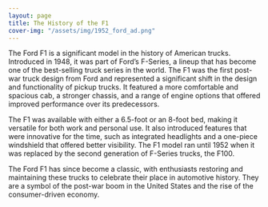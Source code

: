 ```yaml
---
layout: page
title: The History of the F1
cover-img: "/assets/img/1952_ford_ad.png"
---
```


The Ford F1 is a significant model in the history of American trucks. Introduced in 1948, it was part of Ford’s F-Series, 
a lineup that has become one of the best-selling truck series in the world. The F1 was the first post-war truck design 
from Ford and represented a significant shift in the design and functionality of pickup trucks. It featured a more 
comfortable and spacious cab, a stronger chassis, and a range of engine options that offered improved performance over its predecessors.

The F1 was available with either a 6.5-foot or an 8-foot bed, making it versatile for both work and personal use. It also introduced 
features that were innovative for the time, such as integrated headlights and a one-piece windshield that offered better visibility. 
The F1 model ran until 1952 when it was replaced by the second generation of F-Series trucks, the F100.

The Ford F1 has since become a classic, with enthusiasts restoring and maintaining these trucks to celebrate their place in 
automotive history. They are a symbol of the post-war boom in the United States and the rise of the consumer-driven economy.
